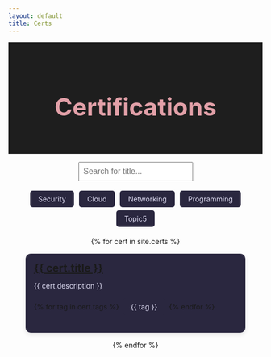 ```yaml
---
layout: default
title: Certs
---
```


<div class="certs-header">
  <h1>Certifications</h1>
</div>

<div class="filters">
  <input type="text" id="searchBar" placeholder="Search for title...">
  <div class="tags">
    <span class="tag" onclick="filterCerts('Security')">Security</span>
    <span class="tag" onclick="filterCerts('Cloud')">Cloud</span>
    <span class="tag" onclick="filterCerts('Networking')">Networking</span>
    <span class="tag" onclick="filterCerts('Programming')">Programming</span>
    <span class="tag" onclick="filterCerts('Topic5')">Topic5</span>
  </div>
</div>

<div class="certs-list">
  {% for cert in site.certs %}
  <div class="cert-item" data-tags="{{ cert.tags | join: ' ' }}">
    <h2><a href="{{ cert.url }}">{{ cert.title }}</a></h2>
    <p>{{ cert.description }}</p>
    <div class="tags">
      {% for tag in cert.tags %}
      <span class="tag">{{ tag }}</span>
      {% endfor %}
    </div>
  </div>
  {% endfor %}
</div>

<script>
  function filterCerts(tag) {
    const certs = document.querySelectorAll('.cert-item');
    certs.forEach(cert => {
      if (cert.getAttribute('data-tags').includes(tag)) {
        cert.style.display = 'block';
      } else {
        cert.style.display = 'none';
      }
    });
  }

  document.getElementById('searchBar').addEventListener('input', function() {
    const query = this.value.toLowerCase();
    const certs = document.querySelectorAll('.cert-item');
    certs.forEach(cert => {
      const title = cert.querySelector('h2').textContent.toLowerCase();
      if (title.includes(query)) {
        cert.style.display = 'block';
      } else {
        cert.style.display = 'none';
      }
    });
  });
</script>

<style>
  .certs-header {
    text-align: center;
    padding: 2rem 0;
    background: #1e1e1e;
  }
  .certs-header h1 {
    font-size: 3rem;
    color: #E2A0A8; /* Muted Rose */
  }
  .filters {
    text-align: center;
    margin: 1rem 0;
  }
  #searchBar {
    padding: 0.5rem;
    font-size: 1rem;
  }
  .tags {
    margin: 1rem 0;
  }
  .tag {
    display: inline-block;
    padding: 0.5rem 1rem;
    background: #2A273F;
    color: #E0DEF4;
    border-radius: 5px;
    margin: 0.2rem;
    cursor: pointer;
  }
  .tag:hover {
    background: #3C3B58;
  }
  .certs-list {
    display: flex;
    flex-direction: column;
    align-items: center;
  }
  .cert-item {
    width: 80%;
    background: #2A273F;
    padding: 1rem;
    margin: 1rem 0;
    border-radius: 10px;
    box-shadow: 0 4px 8px rgba(0, 0, 0, 0.1);
  }
  .cert-item h2 {
    margin: 0;
    color: #E2A0A8;
  }
  .cert-item p {
    color: #E0DEF4;
  }
  .cert-item .tags {
    margin-top: 0.5rem;
  }
</style>

